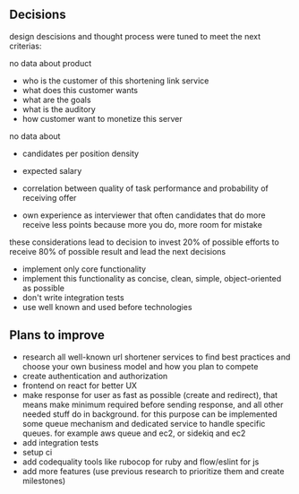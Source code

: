 ## Decisions

design descisions and thought process were tuned to meet the next criterias:

no data about product

- who is the customer of this shortening link service
- what does this customer wants
- what are the goals
- what is the auditory
- how customer want to monetize this server

no data about

- candidates per position density
- expected salary
- correlation between quality of task performance and probability of receiving offer

- own experience as interviewer that often candidates that do more receive less points because more you do, more room for mistake

these considerations lead to decision to invest 20% of possible efforts to receive 80% of possible result
and lead the next decisions

- implement only core functionality
- implement this functionality as concise, clean, simple, object-oriented as possible
- don't write integration tests
- use well known and used before technologies


## Plans to improve

- research all well-known url shortener services to find best practices and choose your own business model and how you plan to compete
- create authentication and authorization
- frontend on react for better UX
- make response for user as fast as possible (create and redirect), that means make minimum required before sending response, and all other needed stuff do in background.
for this purpose can be implemented some queue mechanism and dedicated service to handle specific queues. for example aws queue and ec2, or sidekiq and ec2
- add integration tests
- setup ci
- add codequality tools like rubocop for ruby and flow/eslint for js
- add more features (use previous research to prioritize them and create milestones)
